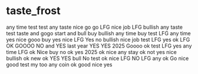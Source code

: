 # taste_frost
any time 
test
test
any taste
nice
go go
LFG
nice job
LFG
bullish
any
taste
test
taste
and
gogo
start
and
bull
buy
bullish
any time
buy
test
LFG
any time
yes
nice
gooo
buy
yes
nice
LFG
Yes
no
bullish
nice job
test
LFG
yes
ok
LFG
ΟΚ
GOOOO
NO
and
YES
last year 
YES YES
2025
Goooo
ok
test
LFG
yes
any time
LFG
ok
Nice
buy
no
ok
yes
2025
ok
nice
any
stay
ok
not
yes
nice
bullish
ok
new
ok 
YES YES
bull
No
test
ok
nice
LFG
NO
LFG
any
ok
Go
nice 
good
test
my too
any
coin
ok
good
nice
yes

